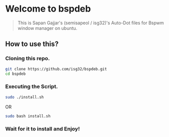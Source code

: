 # Welcome to bspdeb

> This is Sapan Gajjar's (semisapeol / isg32)'s Auto-Dot files for Bspwm window manager on ubuntu.

## How to use this?

### Cloning this repo.
```bash
git clone https://github.com/isg32/bspdeb.git 
cd bspdeb
```

### Executing the Script.
```bash
sudo ./install.sh
```
OR
```bash
sudo bash install.sh
```

### Wait for it to install and Enjoy!
